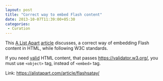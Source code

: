 ```yaml
---
layout: post
title: "Correct way to embed Flash content"
date: 2013-10-07T11:39:00+05:30
categories:
 - Curation
---
```


This <a href="https://alistapart.com/">A List Apart</a> <a href="https://alistapart.com/article/flashsatay/">article</a> discusses, a correct way of embedding Flash content in HTML, while following W3C standards.

If you need <a href="https://validator.w3.org/docs/help.html">valid</a> HTML content, that passes <a href="https://validator.w3.org/">https://validator.w3.org/</a>, you must use <code>&lt;object&gt;</code> tag, instead of <code>&lt;embed&gt;</code> tag.

Link: <a href="https://alistapart.com/article/flashsatay/">https://alistapart.com/article/flashsatay/</a>
